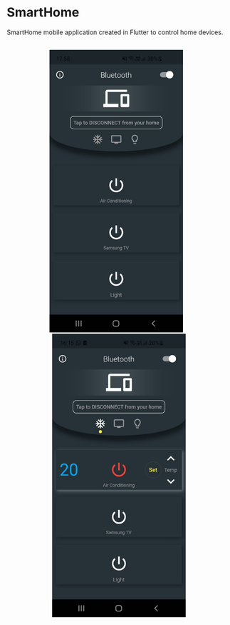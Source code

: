# SmartHome
SmartHome mobile application created in Flutter to control home devices.
<br>
<br>
<p align="center">
<img src="https://github.com/danyzmaj98/SmartHome/blob/main/app.jpeg" width="300">
  &nbsp;&nbsp;
<img src="https://github.com/danyzmaj98/SmartHome/blob/main/app2.jpeg" width="300">
</p>


